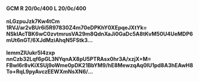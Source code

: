 #### GCM R 20/0c/400 L 20/0c/400
**nLGzpuJzk7Kw4tCm**<br/>**1RVJ/ar2vBUr6i5R97830Z4m70eDPKhY0XEpqeJXtYk=**<br/>**NSkIAcTBK6wC0zvtmrusVA29m8QdnXaJi0GaDc5A8tKvM50U4UeMDP6mUt6nGT/6XJdMziAhqN5FStk3...**<br/><br/>
**lemmZlUukr5I4zxp**<br/>**nnCzb32Lqf6pGL3NYqnAX8pU5PTRAsx0hr3A/xzjX+M=**<br/>**FBwI6r8vKiXSUj9oWme0pDK21BbYM9/hE8MewzqAq0lU1pd8A3hEAwH8To+RqL9pyAvczEEWXmNsXN6/...**